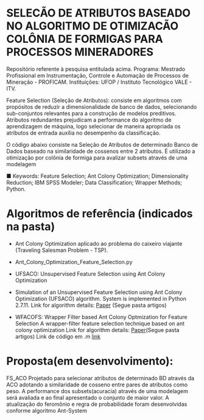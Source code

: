 # SELECÃO DE ATRIBUTOS BASEADO NO ALGORITMO DE OTIMIZACÃO COLÔNIA DE FORMIGAS PARA PROCESSOS MINERADORES

Repositório referente à pesquisa entitulada acima. Programa: Mestrado Profissional em Instrumentação, Controle e Automação de Processos de Mineração - PROFICAM. Instituições: UFOP / Instituto Tecnológico VALE - ITV.

Feature Selection (Seleção de Atributos): consiste em algoritmos com propósitos de reduzir a dimensionalidade de banco de dados, 
selecionando sub-conjuntos relevantes para a construção de modelos preditivos. Atributos redundantes prejudicam a performance do algoritmo 
de aprendizagem de máquina, logo selecionar de maneira apropriada os atributos de entrada auxilia no desempenho da classificação.

O código abaixo consiste na Seleção de Atributos de determinado Banco de Dados baseado na similaridade de cossenos 
entre 2 atributos. É utilizado a otimização por colônia de formiga para avalizar subsets através de uma modelagem 

■ Keywords: Feature Selection; Ant Colony Optimization; Dimensionality Reduction; IBM SPSS Modeler; Data Classification; Wrapper Methods; Python.
  
# Algoritmos de referência (indicados na pasta)

* Ant Colony Optimization aplicado ao problema do caixeiro viajante (Traveling Salesman Problem - TSP).
* Ant_Colony_Optimization_Feature_Selection.py

* UFSACO: Unsupervised Feature Selection using Ant Colony Optimization
 - Simulation of an Unsupervised Feature Selection using Ant Colony Optimization (UFSACO) algorithm. System is implemented in Python 2.7.11.
Link for algorithm details: [Paper](https://https://www.researchgate.net/publication/261371258_An_unsupervised_feature_selection_algorithm_based_on_ant_colony_optimization) 
(Segue pasta artigos)

* WFACOFS: Wrapper Filter based Ant Colony Optmization for Feature Selection
A wrapper-filter feature selection technique based on ant colony optimization
Link for algorithm details: [Paper](https://link.springer.com/article/10.1007/s00521-019-04171-3)(Segue pasta artigos)
Link de código em .m [link](https://github.com/ManosijGhosh/Feature-Selection-Algorithm/tree/master/WFACOFS)

# Proposta(em desenvolvimento):
FS_ACO
Projetado para selecionar atributos de determinado BD através da ACO adotando a similaridade de cosseno entre pares de atributos como peso. A performance dos subsets(acuracia) através de uma modelagem será avaliada e ao final apresentado o conjunto de maior valor. A atualização do feromônio e regra de probabilidade foram desenvolvidas conforme algoritmo Ant-System
